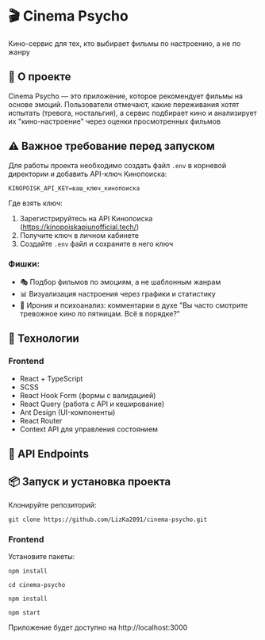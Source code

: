 # 🎬 Cinema Psycho
Кино-сервис для тех, кто выбирает фильмы по настроению, а не по жанру
## 📌 О проекте
Cinema Psycho — это приложение, которое рекомендует фильмы на основе эмоций. Пользователи отмечают, какие переживания хотят испытать (тревога, ностальгия), а сервис подбирает кино и анализирует их "кино-настроение" через оценки просмотренных фильмов

## ⚠️ Важное требование перед запуском
Для работы проекта необходимо создать файл `.env` в корневой директории и добавить API-ключ Кинопоиска:
```
KINOPOISK_API_KEY=ваш_ключ_кинопоиска
```
Где взять ключ:
1. Зарегистрируйтесь на API Кинопоиска (https://kinopoiskapiunofficial.tech/)
2. Получите ключ в личном кабинете
3. Создайте `.env` файл и сохраните в него ключ

### Фишки:
- 🎭 Подбор фильмов по эмоциям, а не шаблонным жанрам
- 📊 Визуализация настроения через графики и статистику
- 💬 Ирония и психоанализ: комментарии в духе "Вы часто смотрите тревожное кино по пятницам. Всё в порядке?"

## 🔨 Технологии
### Frontend
- React + TypeScript
- SCSS
- React Hook Form (формы с валидацией)
- React Query (работа с API и кеширование)
- Ant Design (UI-компоненты)
- React Router
- Context API для управления состоянием

## 🔌 API Endpoints

## 📦 Запуск и установка проекта
Клонируйте репозиторий: <br />
```
git clone https://github.com/LizKa2091/cinema-psycho.git
```
### Frontend
Установите пакеты: <br />
```
npm install
```
```
cd cinema-psycho
```
```
npm install
```
```
npm start
```
Приложение будет доступно на http://localhost:3000

